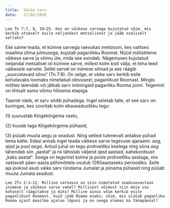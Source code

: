 ```yaml
---
title:  Väike sarv
date:   17/02/2020
---
```



`Loe Tn 7:7, 8, 19–25. Kes on väikese sarvega kujutatud võim, mis kerkib otseselt esile neljandast metsalisest ja jääb osaliselt selleks?`

Eile saime teada, et kümne sarvega raevukas metsloom, kes valitses maailma ülima julmusega, kujutab paganlikku Roomat. Nüüd mõtiskleme väikese sarve ja võimu üle, mida see esindab. Nägemuses kujutatud neljandal metsalisel oli kümme sarve, millest kolm kisti välja, et teha teed väikesele sarvele. Sellel sarvel on inimese silmad ja see räägib „suurustavaid sõnu“ (Tn 7:8). On selge, et väike sarv kerkib esile kohutavaks loomaks nimetatud olevusest; paganlikust Roomast. Mingis mõttes laiendab või jätkab sarv mõningaid paganliku Rooma jooni. Tegemist on lihtsalt sama võimu hilisema etapiga.

Taaniel näeb, et sarv sõdib pühadega. Ingel seletab talle, et see sarv on kuningas, kes sooritab kolm ebaseaduslikku tegu:

(1) suurustab Kõigekõrgema vastu,

(2) kiusab taga Kõigekõrgema pühasid,

(3) püüab muuta aegu ja seadust. Ning sellest tulenevalt antakse pühad tema kätte. Edasi annab ingel teada väikese sarve tegevuse ajaraami: _aeg,_ _ajad_ ja _pool aega_. Antud juhul on tegu prohvetliku keelega ning sõna _aeg_ tähendab siin „aastat“ ja nii tähistab väljend _ajad_ aastaid, kahekordsust: „kaks aastat“. Seega on tegemist kolme ja poole prohvetliku aastaga, mis vastavalt päev-aasta põhimõttele osutub 1260aastaseks perioodiks. Selle aja jooksul asub väike sarv ründama Jumalat ja piinama pühasid ning püüab muuta Jumala seadust.

`Loe 2Ts 2:1–12. Milline sarnasus on siin nimetatud seadusevastase inimese ja väikese sarve vahel? Millisest võimust siin meie usu kohaselt räägitakse ja miks? Milline ainus võim kerkib esile paganlikust Roomast, kuid jääb Rooma osaks; võim, mis ulatub paganliku Rooma ajast maailma ajaloo lõpuni ja on seega olemas ka tänapäeval?`
